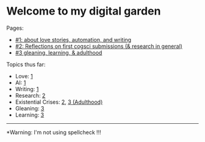 # Welcome to my digital garden

Pages:
* [#1: about love stories, automation, and writing](1_02-15-2025.md)
* [#2: Reflections on first cogsci submissions (& research in general)](2_02-16-2025.md)
* [#3 gleaning, learning, & adulthood](3_02-16-2025.md)

Topics thus far:
* Love: [1](./1_02-15-2025.md#love-stories)
* AI: [1](./1_02-15-2025.md#automation)
* Writing: [1](./1_02-15-2025.md#writing)
* Research: [2](2_02-16-2025.md)
* Existential Crises: [2](./2_02-16-2025.md#existential-crises), [3 (Adulthood)](./3_02-16-2025.md#adulthood)
* Gleaning: [3](./3_02-16-2025.md#gleaning)
* Learning: [3](./3_02-16-2025.md#learning)



----------
*Warning: I'm not using spellcheck !!! 